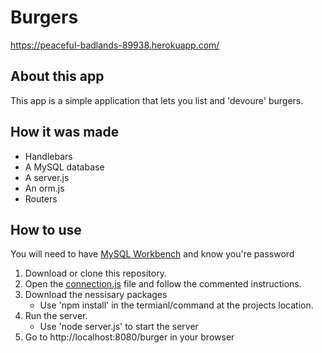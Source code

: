 # Burgers

https://peaceful-badlands-89938.herokuapp.com/

## About this app
This app is a simple application that lets you list and 'devoure' burgers. 

## How it was made
* Handlebars
* A MySQL database
* A server.js
* An orm.js
* Routers

## How to use
You will need to have [MySQL Workbench](https://www.mysql.com/products/workbench/) and know you're password

1. Download or clone this repository.
2. Open the [connection.js](config\connection.js) file and follow the commented instructions.
3. Download the nessisary packages
    * Use 'npm install' in the termianl/command at the projects location.
4. Run the server.
    * Use 'node server.js' to start the server
5. Go to http://localhost:8080/burger in your browser